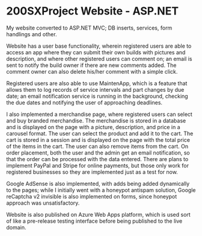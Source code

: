 # 200SXProject Website - ASP.NET
My website converted to ASP.NET MVC; DB inserts, services, form handlings and other.

Website has a user base functionality, wherein registered users are able to access an app where they can submit their own builds with pictures and description, and where other registered users can comment on; an email is sent to notify the build owner if there are new comments added. The comment owner can also delete his/her comment with a simple click.

Registered users are also able to use MaintenApp, which is a feature that allows them to log records of service intervals and part changes by due date; an email notification service is running in the background, checking the due dates and notifying the user of approaching deadlines.

I also implemented a merchandise page, where registered users can select and buy branded merchandise. The merchandise is stored in a database and is displayed on the page with a picture, description, and price in a carousel format. The user can select the product and add it to the cart. The cart is stored in a session and is displayed on the page with the total price of the items in the cart. The user can also remove items from the cart. On order placement, both the user and the admin get an email notification, so that the order can be processed with the data entered. There are plans to implement PayPal and Stripe for online payments, but those only work for registered businesses so they are implemented just as a test for now.

Google AdSense is also implemented, with adds being added dynamically to the pages; while I initially went with a honeypot antispam solution, Google reCaptcha v2 invisible is also implemented on forms, since honeypot approach was unsatisfactory.

Website is also published on Azure Web Apps platform, which is used sort of like a pre-release testing interface before being published to the live domain. 
